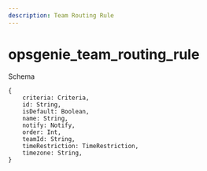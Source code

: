 ```yaml
---
description: Team Routing Rule
---
```


# opsgenie_team_routing_rule

Schema
```
{
	criteria: Criteria,
	id: String,
	isDefault: Boolean,
	name: String,
	notify: Notify,
	order: Int,
	teamId: String,
	timeRestriction: TimeRestriction,
	timezone: String,
}
```
